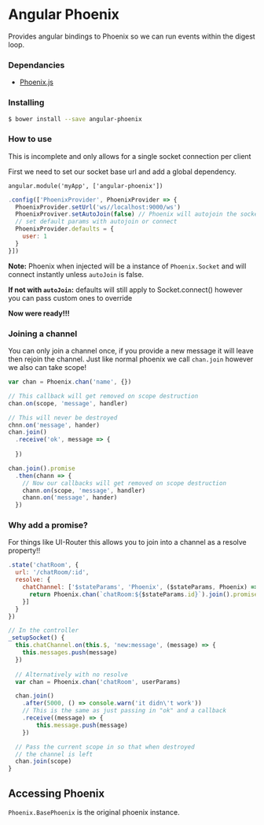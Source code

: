 Angular Phoenix
===
Provides angular bindings to Phoenix so we can run events within the digest loop.

### Dependancies 
- [Phoenix.js](https://raw.githubusercontent.com/phoenixframework/phoenix/847754db6b6b378ef4eaa5dfa7a8106e74db6a25/priv/static/phoenix.js)


### Installing

```bash
$ bower install --save angular-phoenix
```

### How to use
This is incomplete and only allows for a single socket connection per client

First we need to set our socket base url and add a global dependency.

`angular.module('myApp', ['angular-phoenix'])`

```javascript
.config(['PhoenixProvider', PhoenixProvider => {
  PhoenixProvider.setUrl('ws//localhost:9000/ws')
  PhoenixProviver.setAutoJoin(false) // Phoenix will autojoin the socket unless this is called
  // set default params with autojoin or connect
  PhoenixProvider.defaults = {
    user: 1
  }
}])
```
**Note:** Phoenix when injected will be a instance of `Phoenix.Socket` and will connect instantly unless 
`autoJoin` is false.

**If not with `autoJoin`:** defaults will still apply to Socket.connect() however you can pass custom ones to override 

**__Now were ready!!!__**

### Joining a channel
You can only join a channel once, if you provide a new message it will leave then rejoin the channel.
Just like normal phoenix we call `chan.join` however we also can take scope!

```javascript
var chan = Phoenix.chan('name', {})

// This callback will get removed on scope destruction
chan.on(scope, 'message', handler)

// This will never be destroyed
chnn.on('message', hander)
chan.join()
  .receive('ok', message => {
    
  })

chan.join().promise
  .then(chann => {
    // Now our callbacks will get removed on scope destruction
    chann.on(scope, 'message', handler)
    chann.on('message', hander)
  })
```

### Why add a promise?
For things like UI-Router this allows you to join into a channel as a resolve property!! 
```javascript
.state('chatRoom', {
  url: '/chatRoom/:id',
  resolve: {
    chatChannel: ['$stateParams', 'Phoenix', ($stateParams, Phoenix) => {
      return Phoenix.chan(`chatRoom:${$stateParams.id}`).join().promise
    }]
  }
})

// In the controller
_setupSocket() {
  this.chatChannel.on(this.$, 'new:message', (message) => {
    this.messages.push(message)
  })
  
  // Alternatively with no resolve
  var chan = Phoenix.chan('chatRoom', userParams)

  chan.join()
    .after(5000, () => console.warn('it didn\'t work'))
    // This is the same as just passing in "ok" and a callback
    .receive((message) => {
        this.message.push(message)
    })

  // Pass the current scope in so that when destroyed
  // the channel is left
  chan.join(scope)
}
```

## Accessing Phoenix
`Phoenix.BasePhoenix` is the original phoenix instance.

